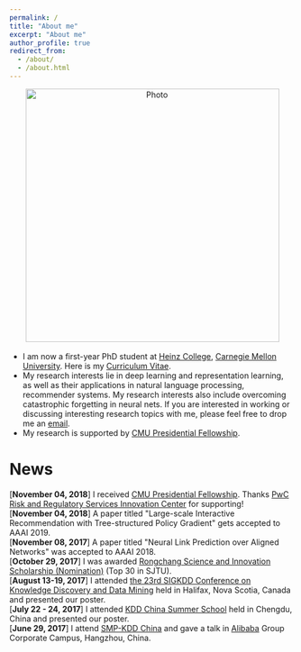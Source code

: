 ```yaml
---
permalink: /
title: "About me"
excerpt: "About me"
author_profile: true
redirect_from: 
  - /about/
  - /about.html
---
```


<p align="center">
  <img src="https://xjwangsjtu.github.io/files/XuejianWang.jpeg?raw=true" alt="Photo" style="width: 450px;"/>
</p>


* I am now a first-year PhD student at [Heinz College](https://www.heinz.cmu.edu), [Carnegie Mellon University](https://www.cmu.edu). Here is my [Curriculum Vitae](http://xjwangsjtu.github.io/files/CV_XuejianWang.pdf).
* My research interests lie in deep learning and representation learning, as well as their applications in natural language processing, recommender systems. My research interests also include overcoming catastrophic forgetting in neural nets. If you are interested in working or discussing interesting research topics with me, please feel free to drop me an <a href="mailto:xuejianw@andrew.cmu.edu">email</a>.
* My research is supported by [CMU Presidential Fellowship](https://www.cmu.edu/leadership/pres-fellow-scholar/).

News
===
[<b>November 04, 2018</b>] I received [CMU Presidential Fellowship](https://www.cmu.edu/leadership/pres-fellow-scholar/). Thanks [PwC Risk and Regulatory Services Innovation Center](https://www.cmu.edu/risk-reg-center/index.html) for supporting!  
[<b>November 04, 2018</b>] A paper titled "Large-scale Interactive Recommendation with Tree-structured Policy Gradient" gets accepted to AAAI 2019.  
[<b>November 08, 2017</b>] A paper titled "Neural Link Prediction over Aligned Networks" was accepted to AAAI 2018.  
[<b>October 29, 2017</b>] I was awarded [Rongchang Science and Innovation Scholarship (Nomination)](http://xsb.seiee.sjtu.edu.cn/xsb/info/12988.htm) (Top 30 in SJTU).  
[<b>August 13-19, 2017</b>] I attended [the 23rd SIGKDD Conference on Knowledge Discovery and Data Mining](http://http://www.kdd.org/kdd2017/) held in Halifax, Nova Scotia, Canada and presented our poster.  
[<b>July 22 - 24, 2017</b>] I attended [KDD China Summer School](http://http://kddchina.org/#/Content/summerschool) held in Chengdu, China and presented our poster.  
[<b>June 29, 2017</b>] I attend [SMP-KDD China](https://aminer.org/conf/dm2017/) and gave a talk in [Alibaba](http://www.alibaba.com) Group Corporate Campus, Hangzhou, China.  
